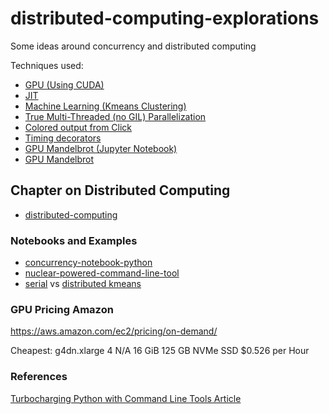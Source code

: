 # distributed-computing-explorations
Some ideas around concurrency and distributed computing

Techniques used:

* [GPU (Using CUDA)](https://github.com/noahgift/nuclear_powered_command_line_tools/blob/master/nuclearcli.py#L136)
* [JIT](https://github.com/noahgift/nuclear_powered_command_line_tools/blob/master/nuclearcli.py#L159)
* [Machine Learning (Kmeans Clustering)](https://github.com/noahgift/nuclear_powered_command_line_tools/blob/master/nuclearcli.py#L170)
* [True Multi-Threaded (no GIL) Parallelization](https://github.com/noahgift/nuclear_powered_command_line_tools/blob/master/nuclearcli.py#L123)
* [Colored output from Click](https://github.com/noahgift/nuclear_powered_command_line_tools/blob/master/nuclearcli.py#L164)
* [Timing decorators](https://github.com/noahgift/nuclear_powered_command_line_tools/blob/master/nuclearcli.py#L29)
* [GPU Mandelbrot (Jupyter Notebook)](https://github.com/noahgift/nuclear_powered_command_line_tools/blob/master/notebooks/numba-cuda.ipynb)
* [GPU Mandelbrot](https://colab.research.google.com/github/noahgift/edge-computer-vision/blob/master/computer_vision_lecture_1.ipynb#scrollTo=hfH-xwR_7WX0)

## Chapter on Distributed Computing

* [distributed-computing](https://paiml.com/docs/home/books/cloud-computing-for-data/chapter04-distributed-computing/)

### Notebooks and Examples

* [concurrency-notebook-python](https://github.com/noahgift/distributed-computing-explorations/blob/main/Concurrency_Python.ipynb)
* [nuclear-powered-command-line-tool](https://github.com/noahgift/nuclear_powered_command_line_tools/blob/master/nuclearcli.py)
* [serial](https://github.com/noahgift/distributed-computing-explorations/blob/main/serial-means.py) vs [distributed kmeans](https://github.com/noahgift/distributed-computing-explorations/blob/main/parallel-kmeans.py)

### GPU Pricing Amazon

https://aws.amazon.com/ec2/pricing/on-demand/

Cheapest:  g4dn.xlarge	4	N/A	16 GiB	125 GB NVMe SSD	$0.526 per Hour


### References

[Turbocharging Python with Command Line Tools Article](https://www.kite.com/blog/python/python-command-line-tools/)
